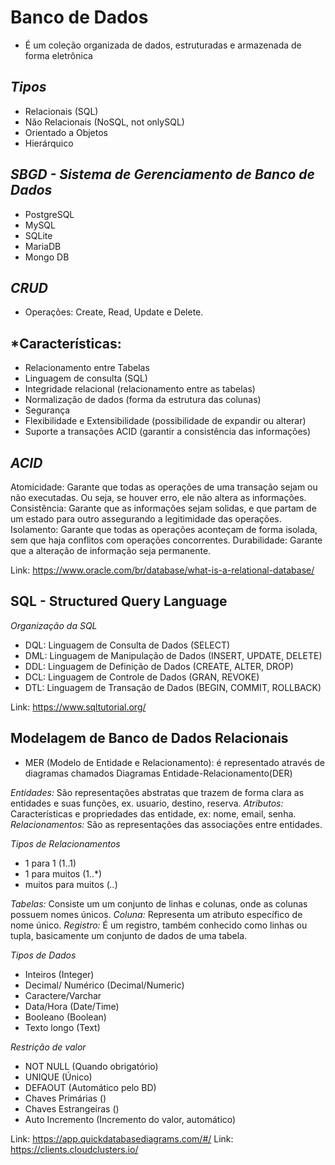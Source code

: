 # Banco de Dados 
- É um coleção organizada de dados, estruturadas e armazenada de forma eletrônica

## *Tipos*
- Relacionais (SQL)
- Não Relacionais (NoSQL, not onlySQL)
- Orientado a Objetos
- Hierárquico

## *SBGD - Sistema de Gerenciamento de Banco de Dados*
- PostgreSQL
- MySQL
- SQLite
- MariaDB
- Mongo DB

## *CRUD*
- Operações: Create, Read, Update e Delete.

## *Características:
- Relacionamento entre Tabelas
- Linguagem de consulta (SQL)
- Integridade relacional (relacionamento entre as tabelas)
- Normalização de dados (forma da estrutura das colunas)
- Segurança
- Flexibilidade e Extensibilidade (possibilidade de expandir ou alterar)
- Suporte a transações ACID (garantir a consistência das informações)

## *ACID*
Atomicidade: Garante que todas as operações de uma transação sejam ou não executadas. Ou seja, se houver erro, ele não altera as informações.
Consistência: Garante que as informações sejam solidas, e que partam de um estado para outro assegurando a legitimidade das operações.
Isolamento: Garante que todas as operações aconteçam de forma isolada, sem que haja conflitos com operações concorrentes.
Durabilidade: Garante que a alteração de informação seja permanente.

Link: https://www.oracle.com/br/database/what-is-a-relational-database/



## SQL - Structured Query Language

*Organização da SQL*
- DQL: Linguagem de Consulta de Dados (SELECT)
- DML: Linguagem de Manipulação de Dados (INSERT, UPDATE, DELETE)
- DDL: Linguagem de Definição de Dados (CREATE, ALTER, DROP)
- DCL: Linguagem de Controle de Dados (GRAN, REVOKE)
- DTL: Linguagem de Transação de Dados (BEGIN, COMMIT, ROLLBACK)

Link: https://www.sqltutorial.org/

## Modelagem de Banco de Dados Relacionais
- MER (Modelo de Entidade e Relacionamento): é representado através de diagramas chamados Diagramas Entidade-Relacionamento(DER)

*Entidades:* São representações abstratas que trazem de forma clara as entidades e suas funções, ex. usuario, destino, reserva.
*Atributos:* Características e propriedades das entidade, ex: nome, email, senha.
*Relacionamentos:* São as representações das associações entre entidades.

*Tipos de Relacionamentos*
- 1 para 1 (1..1)
- 1 para muitos (1..*)
- muitos para muitos (*..*)

*Tabelas:* Consiste um um conjunto de linhas e colunas, onde as colunas possuem nomes únicos.
*Coluna:* Representa um atributo específico de nome único.
*Registro:* É um registro, também conhecido como linhas ou tupla, basicamente um conjunto de dados de uma tabela.

*Tipos de Dados*
- Inteiros (Integer)
- Decimal/ Numérico (Decimal/Numeric)
- Caractere/Varchar
- Data/Hora (Date/Time)
- Booleano (Boolean)
- Texto longo (Text)

*Restrição de valor*
- NOT NULL  (Quando obrigatório)
- UNIQUE    (Único)
- DEFAOUT   (Automático pelo BD)
- Chaves Primárias  ()
- Chaves Estrangeiras   ()
- Auto Incremento   (Incremento do valor, automático)



Link: https://app.quickdatabasediagrams.com/#/
Link: https://clients.cloudclusters.io/